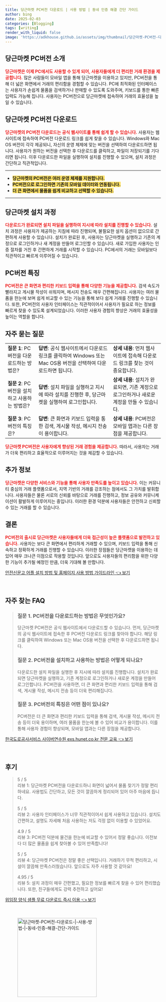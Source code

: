 ```yaml
---
title: 당근마켓 PC버전 다운로드 | 사용 방법 | 동네 인증 해결 간단 가이드
author: bing
date: 2025-02-03
categories: [Blogging]
tags: [writing]
render_with_liquid: false
image: 'https://adkhouse.github.io/assets/img/thumbnail/당근마켓-PC버전-다운로드-|-사용-방법-|-동네-인증-해결-간단-가이드.webp'
---
```



<h2 id='당근마켓_PC버전_소개'>당근마켓 PC버전 소개</h2>

<p><b><span style="color: #ee2323;">당근마켓은 이제 PC에서도 사용할 수 있게 되어, 사용자들에게 더 편리한 거래 환경을 제공합니다.</span></b> 많은 사람들이 모바일 앱을 통해 당근마켓을 이용하고 있지만, PC버전을 통해 더 넓은 화면에서 거래의 편리함을 경험할 수 있습니다. PC에 최적화된 인터페이스는 사용자가 손쉽게 물품을 검색하거나 판매할 수 있도록 도와주며, 키보드를 통한 빠른 입력도 가능해 집니다. 사용자는 PC버전으로 당근마켓에 접속하여 거래의 효율성을 높일 수 있습니다.</p>

<h2 id='당근마켓_PC버전_다운로드'>당근마켓 PC버전 다운로드</h2>

<p><b><span style="color: #ee2323;">당근마켓의 PC버전 다운로드는 공식 웹사이트를 통해 쉽게 할 수 있습니다.</span></b> 사용자는 웹사이트에 접속하여 PC버전 다운로드 링크를 쉽게 찾을 수 있습니다. Windows와 Mac OS 버전이 각각 제공되니, 자신의 운영 체제에 맞는 버전을 선택하여 다운로드하면 됩니다. 사용자가 원하는 버전을 선택한 후 다운로드를 클릭하고, 파일이 저장되기를 기다리면 됩니다. 이후 다운로드한 파일을 실행하여 설치를 진행할 수 있으며, 설치 과정은 간단하고 직관적입니다.</p>

<hr />

<ul>
    <li><b><span style="background-color: #ffe066;">당근마켓의 PC버전은 여러 운영 체제를 지원합니다.</span></b></li>
    <li><b><span style="background-color: #ffe066;">PC버전으로 로그인하면 기존의 모바일 데이터와 연동됩니다.</span></b></li>
    <li><b><span style="background-color: #ffe066;">더 큰 화면에서 물품을 쉽게 비교하고 선택할 수 있습니다.</span></b></li>
</ul>

<hr />

<h2 id='당근마켓_설치_과정'>당근마켓 설치 과정</h2>

<p><b><span style="color: #ee2323;">다운로드가 완료되면 설치 파일을 실행하여 지시에 따라 설치를 진행할 수 있습니다.</span></b> 설치 과정은 사용자가 제공하는 지침에 따라 진행되며, 불필요한 설치 옵션이 없으므로 간편하게 사용할 수 있습니다. 설치가 완료된 후, 사용자는 당근마켓을 실행하고 기존의 계정으로 로그인하거나 새 계정을 만들어 로그인할 수 있습니다. 새로 가입한 사용자는 인증 절차를 거친 후 간편하게 거래를 시작할 수 있습니다. PC에서의 거래는 모바일보다 직관적이고 빠르게 이루어질 수 있습니다.</p>

<h2 id='PC버전_특징'>PC버전 특징</h2>

<p><b><span style="color: #ee2323;">PC버전은 큰 화면과 편리한 키보드 입력을 통해 다양한 기능을 제공합니다.</span></b> 검색 속도가 빨라지고 게시물 작성이 쉬워지며, 메시지 전송도 매우 간편해집니다. 사용자는 여러 물품을 한눈에 보며 쉽게 비교할 수 있는 기능을 통해 보다 쉽게 거래를 진행할 수 있습니다. 또한, PC버전의 사용자 인터페이스는 직관적이어서 사용자가 필요로 하는 정보를 빠르게 찾을 수 있도록 설계되었습니다. 이러한 사용자 경험의 향상은 거래의 효율성을 높이는 역할을 합니다.</p>

<h2 id='자주_묻는_질문'>자주 묻는 질문</h2>

<table>
    <tr>
        <td><b>질문 1</b>: PC버전을 다운로드하는 방법은?</td>
        <td><b>답변</b>: 공식 웹사이트에서 다운로드 링크를 클릭하여 Windows 또는 Mac OS용 버전을 선택하여 다운로드하면 됩니다.</td>
        <td><b>상세 내용</b>: 먼저 웹사이트에 접속해 다운로드 링크를 찾는 것이 중요합니다.</td>
    </tr>
    <tr>
        <td><b>질문 2</b>: PC버전을 설치하고 사용하는 방법은?</td>
        <td><b>답변</b>: 설치 파일을 실행하고 지시에 따라 설치를 진행한 후, 당근마켓을 실행하여 로그인합니다.</td>
        <td><b>상세 내용</b>: 설치가 완료되면, 기존 계정으로 로그인하거나 새로운 계정을 만들 수 있습니다.</td>
    </tr>
    <tr>
        <td><b>질문 3</b>: PC버전의 특징은?</td>
        <td><b>답변</b>: 큰 화면과 키보드 입력을 통한 검색, 게시물 작성, 메시지 전송이 용이합니다.</td>
        <td><b>상세 내용</b>: PC버전은 모바일 앱과는 다른 장점을 제공합니다.</td>
    </tr>
</table>

<p><b><span style="color: #ee2323;">당근마켓 PC버전은 사용자에게 향상된 거래 경험을 제공합니다.</span></b> 따라서, 사용자는 거래가 더욱 편리하고 효율적으로 이루어지는 것을 체감할 수 있습니다.</p>

<h2 id='추가_정보'>추가 정보</h2>

<p><b><span style="color: #ee2323;">당근마켓은 다양한 서비스와 기능을 통해 사용자 만족도를 높이고 있습니다.</span></b> 이는 커뮤니티 중심의 거래 플랫폼으로서, 지역 기반의 거래를 강조하는 점에서도 그 가치를 발휘합니다. 사용자들은 물론 서로의 신뢰를 바탕으로 거래를 진행하고, 정보 공유와 커뮤니케이션이 활발하게 이루어지는 중입니다. 이러한 환경 덕분에 사용자들은 안전하고 신뢰할 수 있는 거래를 할 수 있습니다.</p>

<h2 id='결론'>결론</h2>

<p><b><span style="color: #ee2323;">PC버전의 출시로 당근마켓은 사용자들에게 더욱 접근성이 높은 플랫폼으로 발전하고 있습니다.</span></b> 사용자는 보다 큰 화면에서 편리하게 거래할 수 있으며, 키보드 입력을 통해 신속하고 정확하게 거래를 진행할 수 있습니다. 이러한 장점들은 당근마켓을 이용하는 데 있어 매우 크나큰 이점으로 작용할 것입니다. 앞으로도 사용자들의 편리함을 위한 다양한 기능이 추가될 예정인 만큼, 더욱 기대해 볼 만합니다.</p>


<p><a class="click-button" title="안전신문고 어플 설치 방법 및 홈페이지 사용 방법 가이드라인" href="https://adkhouse.github.io/posts/%EC%95%88%EC%A0%84%EC%8B%A0%EB%AC%B8%EA%B3%A0-%EC%96%B4%ED%94%8C-%EC%84%A4%EC%B9%98-%EB%B0%A9%EB%B2%95-%EB%B0%8F-%ED%99%88%ED%8E%98%EC%9D%B4%EC%A7%80-%EC%82%AC%EC%9A%A9-%EB%B0%A9%EB%B2%95-%EA%B0%80%EC%9D%B4%EB%93%9C%EB%9D%BC%EC%9D%B8/" rel="dofollow">안전신문고 어플 설치 방법 및 홈페이지 사용 방법 가이드라인 👈 보기</a></p><br>
<h2 id='자주_찾는_FAQ'>자주 찾는 FAQ</h2>
<div itemscope="" itemtype="https://schema.org/FAQPage"> 
<blockquote> 
<div itemscope="" itemprop="mainEntity" itemtype="https://schema.org/Question"> 
<h3 itemprop="name">질문 1. PC버전을 다운로드하는 방법은 무엇인가요?</h3> 
<div itemscope="" itemprop="acceptedAnswer" itemtype="https://schema.org/Answer"> 
<span itemprop="text"> 
<p>당근마켓 PC버전은 공식 웹사이트에서 다운로드할 수 있습니다. 먼저, 당근마켓의 공식 웹사이트에 접속한 후 PC버전 다운로드 링크를 찾아야 합니다. 해당 링크를 클릭하여 Windows 또는 Mac OS용 버전을 선택한 후 다운로드하면 됩니다.</p> 
</span> 
</div> 
</div> 

<div itemscope="" itemprop="mainEntity" itemtype="https://schema.org/Question"> 
<h3 itemprop="name">질문 2. PC버전을 설치하고 사용하는 방법은 어떻게 되나요?</h3> 
<div itemscope="" itemprop="acceptedAnswer" itemtype="https://schema.org/Answer"> 
<span itemprop="text"> 
<p>다운로드한 설치 파일을 실행한 후 지시에 따라 설치를 진행합니다. 설치가 완료되면 당근마켓을 실행하고, 기존 계정으로 로그인하거나 새로운 계정을 만들어 로그인합니다. PC버전을 사용하면, 더 큰 화면과 편리한 키보드 입력을 통해 검색, 게시물 작성, 메시지 전송 등이 더욱 편리해집니다.</p> 
</span> 
</div> 
</div> 

<div itemscope="" itemprop="mainEntity" itemtype="https://schema.org/Question"> 
<h3 itemprop="name">질문 3. PC버전의 특징은 어떤 점이 있나요?</h3> 
<div itemscope="" itemprop="acceptedAnswer" itemtype="https://schema.org/Answer"> 
<span itemprop="text"> 
<p>PC버전은 더 큰 화면과 편리한 키보드 입력을 통해 검색, 게시물 작성, 메시지 전송 등이 더욱 용이하며, 여러 물품을 한눈에 볼 수 있어 비교가 용이합니다. 이를 통해 사용자 경험이 향상되며, 모바일 앱과는 다른 장점을 제공합니다.</p> 
</span> 
</div> 
</div> 

</blockquote> 
</div>
<p><a class="click-button" title="한국도로공사서비스 사이버연수원 exs.hunet.co.kr 전문 교육" href="https://adkhouse.github.io/posts/%ED%95%9C%EA%B5%AD%EB%8F%84%EB%A1%9C%EA%B3%B5%EC%82%AC%EC%84%9C%EB%B9%84%EC%8A%A4-%EC%82%AC%EC%9D%B4%EB%B2%84%EC%97%B0%EC%88%98%EC%9B%90-exs.hunet.co.kr-%EC%A0%84%EB%AC%B8-%EA%B5%90%EC%9C%A1/" rel="dofollow">한국도로공사서비스 사이버연수원 exs.hunet.co.kr 전문 교육 👈 보기</a></p><br>
<h2 id='후기'>후기</h2>
<div itemscope itemtype="https://schema.org/Product">
  <blockquote>
  <div itemprop="review" itemscope itemtype="https://schema.org/Review">
      <div itemprop="reviewRating" itemscope itemtype="https://schema.org/Rating"> <span itemprop="ratingValue">5</span> / <span itemprop="bestRating">5</span> </div>
      <span itemprop="reviewBody">리뷰 1: 당근마켓 PC버전을 다운로드하니 화면이 넓어서 물품 찾기가 정말 편리하네요. 사용법도 간단하고, 모든 것이 깔끔하게 정리되어 있어 아주 마음에 듭니다.</span>
  </div>
  <br>
  <div itemprop="review" itemscope itemtype="https://schema.org/Review">
      <div itemprop="reviewRating" itemscope itemtype="https://schema.org/Rating"> <span itemprop="ratingValue">5</span> / <span itemprop="bestRating">5</span> </div>
      <span itemprop="reviewBody">리뷰 2: 사용자 인터페이스가 너무 직관적이어서 쉽게 사용하고 있습니다. 설치도 간편하고, 설명도 자세해 처음 사용하는 저도 걱정 없이 이용할 수 있었어요.</span>
  </div>
  <br>
  <div itemprop="review" itemscope itemtype="https://schema.org/Review">
      <div itemprop="reviewRating" itemscope itemtype="https://schema.org/Rating"> <span itemprop="ratingValue">4.9</span> / <span itemprop="bestRating">5</span> </div>
      <span itemprop="reviewBody">리뷰 3: PC버전 덕분에 물건을 한눈에 비교할 수 있어서 정말 좋습니다. 이전보다 더 많은 물품을 쉽게 찾아볼 수 있어 만족합니다!</span>
  </div>
  <br>
  <div itemprop="review" itemscope itemtype="https://schema.org/Review">
      <div itemprop="reviewRating" itemscope itemtype="https://schema.org/Rating"> <span itemprop="ratingValue">5</span> / <span itemprop="bestRating">5</span> </div>
      <span itemprop="reviewBody">리뷰 4: 당근마켓 PC버전은 정말 좋은 선택입니다. 거래하기 무척 편리하고, 시설이 깔끔해 만족스러웠습니다. 앞으로도 자주 사용할 것 같아요!</span>
  </div>
  <br>
  <div itemprop="review" itemscope itemtype="https://schema.org/Review">
      <div itemprop="reviewRating" itemscope itemtype="https://schema.org/Rating"> <span itemprop="ratingValue">4.95</span> / <span itemprop="bestRating">5</span> </div>
      <span itemprop="reviewBody">리뷰 5: 설치 과정이 매우 간편했고, 필요한 정보를 빠르게 찾을 수 있어 편리했습니다. 또한, 친구들에게도 강력 추천하고 싶어요!</span>
  </div>
  </blockquote>
</div>
<p><a class="click-button" title="위임장 양식 샘플 무료 다운로드 즉시 이용" href="https://adkhouse.github.io/posts/%EC%9C%84%EC%9E%84%EC%9E%A5-%EC%96%91%EC%8B%9D-%EC%83%98%ED%94%8C-%EB%AC%B4%EB%A3%8C-%EB%8B%A4%EC%9A%B4%EB%A1%9C%EB%93%9C-%EC%A6%89%EC%8B%9C-%EC%9D%B4%EC%9A%A9/" rel="dofollow">위임장 양식 샘플 무료 다운로드 즉시 이용 👈 보기</a></p><br>
<figure class="image"><img src="https://adkhouse.github.io/assets/img/thumbnail/당근마켓-PC버전-다운로드-|-사용-방법-|-동네-인증-해결-간단-가이드.webp" alt="당근마켓-PC버전-다운로드-|-사용-방법-|-동네-인증-해결-간단-가이드" width="256" height="256"></figure>